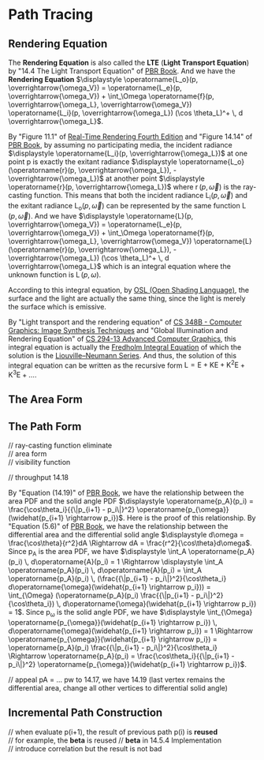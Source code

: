 # Path Tracing

## Rendering Equation  

The **Rendering Equation** is also called the **LTE** (**Light Transport Equation**) by "14.4 The Light Transport Equation" of [PBR Book](https://www.pbr-book.org/3ed-2018/Light_Transport_I_Surface_Reflection/The_Light_Transport_Equation). And we have the **Rendering Equation** $\displaystyle \operatorname{L_o}(p, \overrightarrow{\omega_V}) = \operatorname{L_e}(p, \overrightarrow{\omega_V}) + \int_\Omega \operatorname{f}(p, \overrightarrow{\omega_L}, \overrightarrow{\omega_V}) \operatorname{L_i}(p, \overrightarrow{\omega_L}) (\cos \theta_L)^+ \, d \overrightarrow{\omega_L}$.   

By "Figure 11.1" of [Real-Time Rendering Fourth Edition](http://www.realtimerendering.com/) and "Figure 14.14" of [PBR Book](https://pbr-book.org/3ed-2018/Light_Transport_I_Surface_Reflection/The_Light_Transport_Equation), by assuming no participating media, the incident radiance $\displaystyle \operatorname{L_i}(p, \overrightarrow{\omega_L})$ at one point p is exactly the exitant radiance $\displaystyle \operatorname{L_o}(\operatorname{r}(p, \overrightarrow{\omega_L}), -\overrightarrow{\omega_L})$ at another point $\displaystyle \operatorname{r}(p, \overrightarrow{\omega_L})$ where $\displaystyle \operatorname{r}(p, \overrightarrow{\omega})$ is the ray-casting function. This means that both the incident radiance $\displaystyle \operatorname{L_i}(p, \overrightarrow{\omega})$ and the exitant radiance $\displaystyle \operatorname{L_o}(p, \overrightarrow{\omega})$ can be represented by the same function $\displaystyle \operatorname{L}(p, \overrightarrow{\omega})$. And we have $\displaystyle \operatorname{L}(p, \overrightarrow{\omega_V}) = \operatorname{L_e}(p, \overrightarrow{\omega_V}) + \int_\Omega \operatorname{f}(p, \overrightarrow{\omega_L}, \overrightarrow{\omega_V}) \operatorname{L}(\operatorname{r}(p, \overrightarrow{\omega_L}), -\overrightarrow{\omega_L}) (\cos \theta_L)^+ \, d \overrightarrow{\omega_L}$ which is an integral equation where the unknown function is $\displaystyle \operatorname{L}(p, \omega)$.  

According to this integral equation, by [OSL (Open Shading Language)](https://github.com/AcademySoftwareFoundation/OpenShadingLanguage), the surface and the light are actually the same thing, since the light is merely the surface which is emissive.  

By "Light transport and the rendering equation" of [CS 348B - Computer Graphics: Image Synthesis Techniques](http://www-graphics.stanford.edu/courses/cs348b-96/) and "Global Illumination and Rendering Equation" of [CS 294-13 Advanced Computer Graphics](https://inst.eecs.berkeley.edu/~cs294-13/fa09/), this integral equation is actually the [Fredholm Integral Equation](https://en.wikipedia.org/wiki/Fredholm_integral_equation) of which the solution is the [Liouville–Neumann Series](https://en.wikipedia.org/wiki/Liouville%E2%80%93Neumann_series). And thus, the solution of this integral equation can be written as the recursive form $\text{L} = \text{E} + \text{K}\text{E} + {\text{K}}^2\text{E} + {\text{K}}^3\text{E} + \ldots$.  

## The Area Form 

## The Path Form  

// ray-casting function eliminate  
// area form  
// visibility function  

// throughput 14.18  

By "Equation \(14.19\)" of [PBR Book](https://pbr-book.org/3ed-2018/Light_Transport_I_Surface_Reflection/Path_Tracing#IncrementalPathConstruction), we have the relationship between the area PDF and the solid angle PDF $\displaystyle \operatorname{p_A}(p_i) = \frac{\cos\theta_i}{{\|p_{i+1} - p_i\|}^2} \operatorname{p_{\omega}}(\widehat{p_{i+1} \rightarrow p_i})$. Here is the proof of this relationship. By "Equation (5.6)" of [PBR Book](https://pbr-book.org/3ed-2018/Color_and_Radiometry/Working_with_Radiometric_Integrals#IntegralsoverArea), we have the relationship between the differential area and the differential solid angle $\displaystyle d\omega = \frac{\cos\theta}{r^2}dA \Rightarrow dA = \frac{r^2}{\cos\theta}d\omega$. Since $\displaystyle \operatorname{p_A}$ is the area PDF, we have $\displaystyle \int_A \operatorname{p_A}(p_i) \, d\operatorname{A}(p_i) = 1 \Rightarrow \displaystyle \int_A \operatorname{p_A}(p_i) \, d\operatorname{A}(p_i) = \int_A \operatorname{p_A}(p_i) \, (\frac{{\|p_{i+1} - p_i\|}^2}{\cos\theta_i} d\operatorname{\omega}(\widehat{p_{i+1} \rightarrow p_i})) = \int_{\Omega} (\operatorname{p_A}(p_i) \frac{{\|p_{i+1} - p_i\|}^2}{\cos\theta_i}) \, d\operatorname{\omega}(\widehat{p_{i+1} \rightarrow p_i}) = 1$. Since $\displaystyle \operatorname{p_{\omega}}$ is the solid angle PDF, we have $\displaystyle \int_{\Omega} \operatorname{p_{\omega}}(\widehat{p_{i+1} \rightarrow p_i}) \, d\operatorname{\omega}(\widehat{p_{i+1} \rightarrow p_i}) = 1 \Rightarrow \operatorname{p_{\omega}}(\widehat{p_{i+1} \rightarrow p_i}) = \operatorname{p_A}(p_i) \frac{{\|p_{i+1} - p_i\|}^2}{\cos\theta_i} \Rightarrow \operatorname{p_A}(p_i) = \frac{\cos\theta_i}{{\|p_{i+1} - p_i\|}^2} \operatorname{p_{\omega}}(\widehat{p_{i+1} \rightarrow p_i})$.  

// appeal pA = ... pw to 14.17, we have 14.19 (last vertex remains the differential area, change all other vertices to differential solid angle)  

## Incremental Path Construction  

// when evaluate p(i+1), the result of previous path p(i) is **reused**  
// for example, the **beta** is reused // **beta** in 14.5.4 Implementation  
// introduce correlation but the result is not bad  
